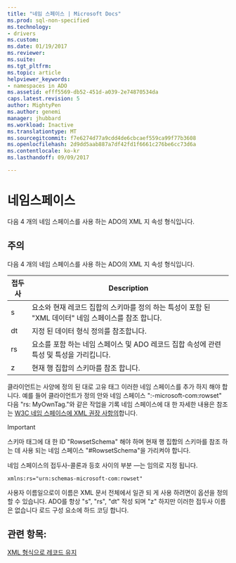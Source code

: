 ```yaml
---
title: "네임 스페이스 | Microsoft Docs"
ms.prod: sql-non-specified
ms.technology:
- drivers
ms.custom: 
ms.date: 01/19/2017
ms.reviewer: 
ms.suite: 
ms.tgt_pltfrm: 
ms.topic: article
helpviewer_keywords:
- namespaces in ADO
ms.assetid: efff5569-db52-451d-a039-2e74870534da
caps.latest.revision: 5
author: MightyPen
ms.author: genemi
manager: jhubbard
ms.workload: Inactive
ms.translationtype: MT
ms.sourcegitcommit: f7e6274d77a9cdd4de6cbcaef559ca99f77b3608
ms.openlocfilehash: 2d9dd5aab887a7df42fd1f6661c276be6cc73d6a
ms.contentlocale: ko-kr
ms.lasthandoff: 09/09/2017

---
```

# <a name="namespaces"></a>네임스페이스
다음 4 개의 네임 스페이스를 사용 하는 ADO의 XML 지 속성 형식입니다.  
  
## <a name="remarks"></a>주의  
 다음 4 개의 네임 스페이스를 사용 하는 ADO의 XML 지 속성 형식입니다.  
  
|접두사|Description|  
|------------|-----------------|  
|s|요소와 현재 레코드 집합의 스키마를 정의 하는 특성이 포함 된 "XML 데이터" 네임 스페이스를 참조 합니다.|  
|dt|지정 된 데이터 형식 정의를 참조합니다.|  
|rs|요소를 포함 하는 네임 스페이스 및 ADO 레코드 집합 속성에 관련 특성 및 특성을 가리킵니다.|  
|z|현재 행 집합의 스키마를 참조 합니다.|  
  
 클라이언트는 사양에 정의 된 대로 고유 태그 이러한 네임 스페이스를 추가 하지 해야 합니다. 예를 들어 클라이언트가 정의 안와 네임 스페이스 ":-microsoft-com:rowset" 다음 "rs: MyOwnTag."와 같은 작업을 기록 네임 스페이스에 대 한 자세한 내용은 참조는 [W3C 네임 스페이스에 XML 권장 사항의](http://www.w3.org/TR/REC-xml-names/)합니다.  
  
> [!IMPORTANT]
>  스키마 태그에 대 한 ID "RowsetSchema" 해야 하며 현재 행 집합의 스키마를 참조 하는 데 사용 되는 네임 스페이스 "#RowsetSchema"을 가리켜야 합니다.  
  
 네임 스페이스의 접두사-콜론과 등호 사이의 부분 —는 임의로 지정 됩니다.  
  
```  
xmlns:rs="urn:schemas-microsoft-com:rowset"  
```  
  
 사용자 이름일으로이 이름은 XML 문서 전체에서 일관 되 게 사용 하려면이 옵션을 정의할 수 있습니다. ADO를 항상 "s", "rs", "dt" 작성 되며 "z" 하지만 이러한 접두사 이름은 없습니다 로드 구성 요소에 하드 코딩 합니다.  
  
## <a name="see-also"></a>관련 항목:  
 [XML 형식으로 레코드 유지](../../../ado/guide/data/persisting-records-in-xml-format.md)

